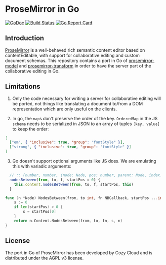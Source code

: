 ProseMirror in Go
=================

[![GoDoc](https://godoc.org/github.com/cozy/prosemirror-go?status.svg)](https://godoc.org/github.com/cozy/prosemirror-go)
[![Build Status](https://github.com/cozy/prosemirror-go/workflows/CI/badge.svg)](https://github.com/cozy/prosemirror-go/actions)
[![Go Report Card](https://goreportcard.com/badge/github.com/cozy/prosemirror-go)](https://goreportcard.com/report/github.com/cozy/prosemirror-go)

## Introduction

[ProseMirror](http://prosemirror.net/) is a well-behaved rich semantic content
editor based on contentEditable, with support for collaborative editing and
custom document schemas. This repository contains a port in Go of
[prosemirror-model](https://github.com/ProseMirror/prosemirror-model) and
[prosemirror-transform](https://github.com/ProseMirror/prosemirror-transform/)
in order to have the server part of the collaborative editing in Go.

## Limitations

1. Only the code necessary for writing a server for collaborative editing will
   be ported, not things like translating a document to/from a DOM
   representation which are only useful on the clients.

2. In go, the `map`s don't preserve the order of the key. `OrderedMap` in the
   JS `schema` needs to be serialized in JSON to an array of tuples `[key,
   value]` to keep the order:

```json
[
  ["em", { "inclusive": true, "group": "fontStyle" }],
  ["strong", { "inclusive": true, "group": "fontStyle" }]
]
```

3. Go doesn't support optional arguments like JS does. We are emulating this
   with variadic arguments:

```js
  // :: (number, number, (node: Node, pos: number, parent: Node, index: number) → ?bool, ?number)
  nodesBetween(from, to, f, startPos = 0) {
    this.content.nodesBetween(from, to, f, startPos, this)
  }
```

```go
func (n *Node) NodesBetween(from, to int, fn NBCallback, startPos ...int) *int {
	s := 0
	if len(startPos) > 0 {
		s = startPos[0]
	}
	return n.Content.NodesBetween(from, to, fn, s, n)
}
```

## License

The port in Go of ProseMirror has been developed by Cozy Cloud and is
distributed under the AGPL v3 license.
